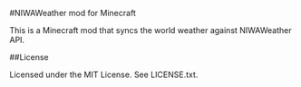 #NIWAWeather mod for Minecraft

This is a Minecraft mod that syncs the world weather against NIWAWeather API.

##License

Licensed under the MIT License. See LICENSE.txt.